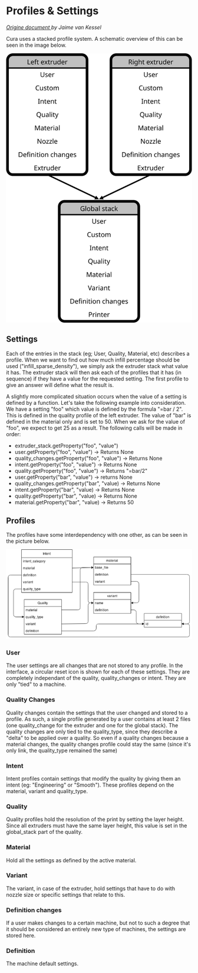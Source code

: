 # Profiles &amp; Settings

*[Origine document ](https://github.com/Ultimaker/Cura/wiki/Profiles-&-Settings) by Jaime van Kessel*

Cura uses a stacked profile system. A schematic overview of this can be seen in the image below.

![Machine instance](machine_instance_en.svg)

## Settings


Each of the entries in the stack (eg; User, Quality, Material, etc) describes a profile. When we want to find out how much infill percentage should be used ("infill_sparse_density"), we simply ask the extruder stack what value it has. The extruder stack will then ask each of the profiles that it has (in sequence) if they have a value for the requested setting. The first profile to give an answer will define what the result is.

A slightly more complicated situation occurs when the value of a setting is defined by a function. Let's take the following example into consideration. We have a setting "foo" which value is defined by the formula "=bar / 2". This is defined in the quality profile of the left extruder. The value of "bar" is defined in the material only and is set to 50.
When we ask for the value of "foo", we expect to get 25 as a result. The following calls will be made in order:

- extruder_stack.getProperty("foo", "value")
- user.getProperty("foo", "value") -> Returns None
- quality_changes.getProperty("foo", "value") -> Returns None
- intent.getProperty("foo", "value") -> Returns None
- quality.getProperty("foo", "value") -> Returns "=bar/2"
- user.getProperty("bar", "value") -> returns None
- quality_changes.getProperty("bar", "value) -> Returns None
- intent.getProperty("bar", "value) -> Returns None
- quality.getProperty("bar", "value) -> Returns None
- material.getProperty("bar", "value) -> Returns 50

## Profiles


The profiles have some interdependency with one other, as can be seen in the picture below.

![Profile Structure](Profile-Structure.png)

### User

The user settings are all changes that are not stored to any profile. In the interface, a circular reset icon is shown for each of these settings. They are completely independant of the quality, quality_changes or intent. They are only "tied" to a machine.


### Quality Changes

Quality changes contain the settings that the user changed and stored to a profile. As such, a single profile generated by a user contains at least 2 files (one quality_change for the extruder and one for the global stack).
The quality changes are only tied to the quality_type, since they describe a "delta" to be applied over a quality. So even if a quality changes because a material changes, the quality changes profile could stay the same (since it's only link, the quality_type remained the same)


### Intent

Intent profiles contain settings that modify the quality by giving them an intent (eg: "Engineering" or "Smooth").
These profiles depend on the material, variant and quality_type.

### Quality

Quality profiles hold the resolution of the print by setting the layer height. Since all extruders must have the same layer height, this value is set in the global_stack part of the quality.


### Material

Hold all the settings as defined by the active material.

### Variant

The variant, in case of the extruder, hold settings that have to do with nozzle size or specific settings that relate to this.


### Definition changes

If a user makes changes to a certain machine, but not to such a degree that it should be considered an entirely new type of machines, the settings are stored here.


### Definition

The machine default settings.




